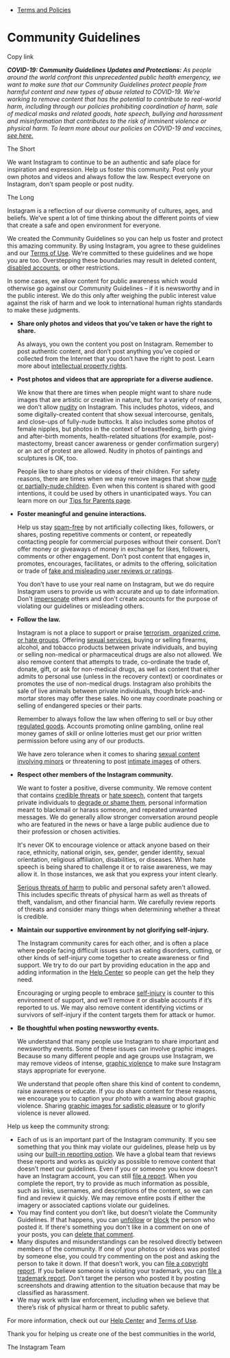 *   [Terms and Policies](https://help.instagram.com/1417489251945243/?helpref=breadcrumb)

Community Guidelines
====================

Copy link

_**COVID-19: Community Guidelines Updates and Protections:** As people around the world confront this unprecedented public health emergency, we want to make sure that our Community Guidelines protect people from harmful content and new types of abuse related to COVID-19. We’re working to remove content that has the potential to contribute to real-world harm, including through our policies prohibiting coordination of harm, sale of medical masks and related goods, hate speech, bullying and harassment and misinformation that contributes to the risk of imminent violence or physical harm. To learn more about our policies on COVID-19 and vaccines, [see here.](https://help.instagram.com/697825587576762?helpref=faq_content)_

The Short

We want Instagram to continue to be an authentic and safe place for inspiration and expression. Help us foster this community. Post only your own photos and videos and always follow the law. Respect everyone on Instagram, don’t spam people or post nudity.

The Long

Instagram is a reflection of our diverse community of cultures, ages, and beliefs. We’ve spent a lot of time thinking about the different points of view that create a safe and open environment for everyone.

We created the Community Guidelines so you can help us foster and protect this amazing community. By using Instagram, you agree to these guidelines and our [Terms of Use](https://www.instagram.com/legal/terms). We’re committed to these guidelines and we hope you are too. Overstepping these boundaries may result in deleted content, [disabled accounts](https://help.instagram.com/366993040048856?helpref=faq_content), or other restrictions.

In some cases, we allow content for public awareness which would otherwise go against our Community Guidelines – if it is newsworthy and in the public interest. We do this only after weighing the public interest value against the risk of harm and we look to international human rights standards to make these judgments.

*   **Share only photos and videos that you’ve taken or have the right to share.**
    
    As always, you own the content you post on Instagram. Remember to post authentic content, and don’t post anything you’ve copied or collected from the Internet that you don’t have the right to post. Learn more about [intellectual property rights](https://help.instagram.com/126382350847838?helpref=faq_content).
    
*   **Post photos and videos that are appropriate for a diverse audience.**
    
    We know that there are times when people might want to share nude images that are artistic or creative in nature, but for a variety of reasons, we don’t allow [nudity](https://l.instagram.com/?u=https%3A%2F%2Fwww.facebook.com%2Fcommunitystandards%2Fadult_nudity_sexual_activity&e=AT3xgiJEFFPF1WkdS1_pkJo-Kq3LrMbDRtznFP6_Po-J2Edf6_X7F_N1V10MPSVTLCdRewyuOHNxA8IYYeY7F0WdNC1J5JWYaQlmoNQWSUkBnzIahWcgasTPDJjWLISo7HkAeOjNMm7QukCvh4P3OYRFqp9uZB18GC9ZYw) on Instagram. This includes photos, videos, and some digitally-created content that show sexual intercourse, genitals, and close-ups of fully-nude buttocks. It also includes some photos of female nipples, but photos in the context of breastfeeding, birth giving and after-birth moments, health-related situations (for example, post-mastectomy, breast cancer awareness or gender confirmation surgery) or an act of protest are allowed. Nudity in photos of paintings and sculptures is OK, too.
    
    People like to share photos or videos of their children. For safety reasons, there are times when we may remove images that show [nude or partially-nude children](https://l.instagram.com/?u=https%3A%2F%2Fwww.facebook.com%2Fcommunitystandards%2Fchild_nudity_sexual_exploitation&e=AT3xgiJEFFPF1WkdS1_pkJo-Kq3LrMbDRtznFP6_Po-J2Edf6_X7F_N1V10MPSVTLCdRewyuOHNxA8IYYeY7F0WdNC1J5JWYaQlmoNQWSUkBnzIahWcgasTPDJjWLISo7HkAeOjNMm7QukCvh4P3OYRFqp9uZB18GC9ZYw). Even when this content is shared with good intentions, it could be used by others in unanticipated ways. You can learn more on our [Tips for Parents page](https://help.instagram.com/154475974694511/?helpref=faq_content).
    
*   **Foster meaningful and genuine interactions.**
    
    Help us stay [spam-free](https://l.instagram.com/?u=https%3A%2F%2Fwww.facebook.com%2Fcommunitystandards%2Fspam&e=AT3xgiJEFFPF1WkdS1_pkJo-Kq3LrMbDRtznFP6_Po-J2Edf6_X7F_N1V10MPSVTLCdRewyuOHNxA8IYYeY7F0WdNC1J5JWYaQlmoNQWSUkBnzIahWcgasTPDJjWLISo7HkAeOjNMm7QukCvh4P3OYRFqp9uZB18GC9ZYw) by not artificially collecting likes, followers, or shares, posting repetitive comments or content, or repeatedly contacting people for commercial purposes without their consent. Don’t offer money or giveaways of money in exchange for likes, followers, comments or other engagement. Don’t post content that engages in, promotes, encourages, facilitates, or admits to the offering, solicitation or trade of [fake and misleading user reviews or ratings](https://l.instagram.com/?u=https%3A%2F%2Fwww.facebook.com%2Fcommunitystandards%2Ffraud_deception&e=AT3xgiJEFFPF1WkdS1_pkJo-Kq3LrMbDRtznFP6_Po-J2Edf6_X7F_N1V10MPSVTLCdRewyuOHNxA8IYYeY7F0WdNC1J5JWYaQlmoNQWSUkBnzIahWcgasTPDJjWLISo7HkAeOjNMm7QukCvh4P3OYRFqp9uZB18GC9ZYw).
    
    You don’t have to use your real name on Instagram, but we do require Instagram users to provide us with accurate and up to date information. Don't [impersonate](https://l.instagram.com/?u=https%3A%2F%2Fwww.facebook.com%2Fcommunitystandards%2Fmisrepresentation&e=AT3xgiJEFFPF1WkdS1_pkJo-Kq3LrMbDRtznFP6_Po-J2Edf6_X7F_N1V10MPSVTLCdRewyuOHNxA8IYYeY7F0WdNC1J5JWYaQlmoNQWSUkBnzIahWcgasTPDJjWLISo7HkAeOjNMm7QukCvh4P3OYRFqp9uZB18GC9ZYw) others and don't create accounts for the purpose of violating our guidelines or misleading others.
    
*   **Follow the law.**
    
    Instagram is not a place to support or praise [terrorism, organized crime, or hate groups](https://l.instagram.com/?u=https%3A%2F%2Fwww.facebook.com%2Fcommunitystandards%2Fdangerous_individuals_organizations&e=AT3xgiJEFFPF1WkdS1_pkJo-Kq3LrMbDRtznFP6_Po-J2Edf6_X7F_N1V10MPSVTLCdRewyuOHNxA8IYYeY7F0WdNC1J5JWYaQlmoNQWSUkBnzIahWcgasTPDJjWLISo7HkAeOjNMm7QukCvh4P3OYRFqp9uZB18GC9ZYw). Offering [sexual services](https://l.instagram.com/?u=https%3A%2F%2Fwww.facebook.com%2Fcommunitystandards%2Fsexual_solicitation&e=AT3xgiJEFFPF1WkdS1_pkJo-Kq3LrMbDRtznFP6_Po-J2Edf6_X7F_N1V10MPSVTLCdRewyuOHNxA8IYYeY7F0WdNC1J5JWYaQlmoNQWSUkBnzIahWcgasTPDJjWLISo7HkAeOjNMm7QukCvh4P3OYRFqp9uZB18GC9ZYw), buying or selling firearms, alcohol, and tobacco products between private individuals, and buying or selling non-medical or pharmaceutical drugs are also not allowed. We also remove content that attempts to trade, co-ordinate the trade of, donate, gift, or ask for non-medical drugs, as well as content that either admits to personal use (unless in the recovery context) or coordinates or promotes the use of non-medical drugs. Instagram also prohibits the sale of live animals between private individuals, though brick-and-mortar stores may offer these sales. No one may coordinate poaching or selling of endangered species or their parts.
    
    Remember to always follow the law when offering to sell or buy other [regulated goods](https://l.instagram.com/?u=https%3A%2F%2Fwww.facebook.com%2Fcommunitystandards%2Fregulated_goods&e=AT3xgiJEFFPF1WkdS1_pkJo-Kq3LrMbDRtznFP6_Po-J2Edf6_X7F_N1V10MPSVTLCdRewyuOHNxA8IYYeY7F0WdNC1J5JWYaQlmoNQWSUkBnzIahWcgasTPDJjWLISo7HkAeOjNMm7QukCvh4P3OYRFqp9uZB18GC9ZYw). Accounts promoting online gambling, online real money games of skill or online lotteries must get our prior written permission before using any of our products.
    
    We have zero tolerance when it comes to sharing [sexual content involving minors](https://l.instagram.com/?u=https%3A%2F%2Fwww.facebook.com%2Fcommunitystandards%2Fchild_nudity_sexual_exploitation&e=AT3xgiJEFFPF1WkdS1_pkJo-Kq3LrMbDRtznFP6_Po-J2Edf6_X7F_N1V10MPSVTLCdRewyuOHNxA8IYYeY7F0WdNC1J5JWYaQlmoNQWSUkBnzIahWcgasTPDJjWLISo7HkAeOjNMm7QukCvh4P3OYRFqp9uZB18GC9ZYw) or threatening to post [intimate images](https://l.instagram.com/?u=https%3A%2F%2Fwww.facebook.com%2Fcommunitystandards%2Fsexual_exploitation_adults&e=AT3xgiJEFFPF1WkdS1_pkJo-Kq3LrMbDRtznFP6_Po-J2Edf6_X7F_N1V10MPSVTLCdRewyuOHNxA8IYYeY7F0WdNC1J5JWYaQlmoNQWSUkBnzIahWcgasTPDJjWLISo7HkAeOjNMm7QukCvh4P3OYRFqp9uZB18GC9ZYw) of others.
    
*   **Respect other members of the Instagram community.**
    
    We want to foster a positive, diverse community. We remove content that contains [credible threats](https://l.instagram.com/?u=https%3A%2F%2Fwww.facebook.com%2Fcommunitystandards%2Fcredible_violence&e=AT3xgiJEFFPF1WkdS1_pkJo-Kq3LrMbDRtznFP6_Po-J2Edf6_X7F_N1V10MPSVTLCdRewyuOHNxA8IYYeY7F0WdNC1J5JWYaQlmoNQWSUkBnzIahWcgasTPDJjWLISo7HkAeOjNMm7QukCvh4P3OYRFqp9uZB18GC9ZYw) or [hate speech](https://l.instagram.com/?u=https%3A%2F%2Fwww.facebook.com%2Fcommunitystandards%2Fhate_speech&e=AT3xgiJEFFPF1WkdS1_pkJo-Kq3LrMbDRtznFP6_Po-J2Edf6_X7F_N1V10MPSVTLCdRewyuOHNxA8IYYeY7F0WdNC1J5JWYaQlmoNQWSUkBnzIahWcgasTPDJjWLISo7HkAeOjNMm7QukCvh4P3OYRFqp9uZB18GC9ZYw), content that targets private individuals to [degrade or shame them](https://l.instagram.com/?u=https%3A%2F%2Fwww.facebook.com%2Fcommunitystandards%2Fbullying&e=AT3xgiJEFFPF1WkdS1_pkJo-Kq3LrMbDRtznFP6_Po-J2Edf6_X7F_N1V10MPSVTLCdRewyuOHNxA8IYYeY7F0WdNC1J5JWYaQlmoNQWSUkBnzIahWcgasTPDJjWLISo7HkAeOjNMm7QukCvh4P3OYRFqp9uZB18GC9ZYw), personal information meant to blackmail or harass someone, and repeated unwanted messages. We do generally allow stronger conversation around people who are featured in the news or have a large public audience due to their profession or chosen activities.
    
    It's never OK to encourage violence or attack anyone based on their race, ethnicity, national origin, sex, gender, gender identity, sexual orientation, religious affiliation, disabilities, or diseases. When hate speech is being shared to challenge it or to raise awareness, we may allow it. In those instances, we ask that you express your intent clearly.
    
    [Serious threats of harm](https://l.instagram.com/?u=https%3A%2F%2Fwww.facebook.com%2Fcommunitystandards%2Fcredible_violence&e=AT3xgiJEFFPF1WkdS1_pkJo-Kq3LrMbDRtznFP6_Po-J2Edf6_X7F_N1V10MPSVTLCdRewyuOHNxA8IYYeY7F0WdNC1J5JWYaQlmoNQWSUkBnzIahWcgasTPDJjWLISo7HkAeOjNMm7QukCvh4P3OYRFqp9uZB18GC9ZYw) to public and personal safety aren't allowed. This includes specific threats of physical harm as well as threats of theft, vandalism, and other financial harm. We carefully review reports of threats and consider many things when determining whether a threat is credible.
    
*   **Maintain our supportive environment by not glorifying self-injury.**
    
    The Instagram community cares for each other, and is often a place where people facing difficult issues such as eating disorders, cutting, or other kinds of self-injury come together to create awareness or find support. We try to do our part by providing education in the app and adding information in the [Help Center](https://help.instagram.com/) so people can get the help they need.
    
    Encouraging or urging people to embrace [self-injury](https://l.instagram.com/?u=https%3A%2F%2Fwww.facebook.com%2Fcommunitystandards%2Fsuicide_self_injury_violence&e=AT3xgiJEFFPF1WkdS1_pkJo-Kq3LrMbDRtznFP6_Po-J2Edf6_X7F_N1V10MPSVTLCdRewyuOHNxA8IYYeY7F0WdNC1J5JWYaQlmoNQWSUkBnzIahWcgasTPDJjWLISo7HkAeOjNMm7QukCvh4P3OYRFqp9uZB18GC9ZYw) is counter to this environment of support, and we’ll remove it or disable accounts if it’s reported to us. We may also remove content identifying victims or survivors of self-injury if the content targets them for attack or humor.
    
*   **Be thoughtful when posting newsworthy events.**
    
    We understand that many people use Instagram to share important and newsworthy events. Some of these issues can involve graphic images. Because so many different people and age groups use Instagram, we may remove videos of intense, [graphic violence](https://l.instagram.com/?u=https%3A%2F%2Fwww.facebook.com%2Fcommunitystandards%2Fgraphic_violence&e=AT3xgiJEFFPF1WkdS1_pkJo-Kq3LrMbDRtznFP6_Po-J2Edf6_X7F_N1V10MPSVTLCdRewyuOHNxA8IYYeY7F0WdNC1J5JWYaQlmoNQWSUkBnzIahWcgasTPDJjWLISo7HkAeOjNMm7QukCvh4P3OYRFqp9uZB18GC9ZYw) to make sure Instagram stays appropriate for everyone.
    
    We understand that people often share this kind of content to condemn, raise awareness or educate. If you do share content for these reasons, we encourage you to caption your photo with a warning about graphic violence. Sharing [graphic images for sadistic pleasure](https://l.instagram.com/?u=https%3A%2F%2Fwww.facebook.com%2Fcommunitystandards%2Fcruel_insensitive&e=AT3xgiJEFFPF1WkdS1_pkJo-Kq3LrMbDRtznFP6_Po-J2Edf6_X7F_N1V10MPSVTLCdRewyuOHNxA8IYYeY7F0WdNC1J5JWYaQlmoNQWSUkBnzIahWcgasTPDJjWLISo7HkAeOjNMm7QukCvh4P3OYRFqp9uZB18GC9ZYw) or to glorify violence is never allowed.
    

Help us keep the community strong:

*   Each of us is an important part of the Instagram community. If you see something that you think may violate our guidelines, please help us by using our [built-in reporting option](https://help.instagram.com/165828726894770?helpref=faq_content). We have a global team that reviews these reports and works as quickly as possible to remove content that doesn’t meet our guidelines. Even if you or someone you know doesn’t have an Instagram account, you can still [file a report](https://help.instagram.com/contact/383679321740945). When you complete the report, try to provide as much information as possible, such as links, usernames, and descriptions of the content, so we can find and review it quickly. We may remove entire posts if either the imagery or associated captions violate our guidelines.
*   You may find content you don’t like, but doesn’t violate the Community Guidelines. If that happens, you can [unfollow](https://help.instagram.com/286340048138725?helpref=faq_content) or [block](https://help.instagram.com/426700567389543/?helpref=faq_content) the person who posted it. If there's something you don't like in a comment on one of your posts, you can [delete that comment](https://help.instagram.com/289098941190483?helpref=faq_content).
*   Many disputes and misunderstandings can be resolved directly between members of the community. If one of your photos or videos was posted by someone else, you could try commenting on the post and asking the person to take it down. If that doesn’t work, you can [file a copyright report](https://help.instagram.com/126382350847838?helpref=faq_content). If you believe someone is violating your trademark, you can [file a trademark report](https://help.instagram.com/222826637847963?helpref=faq_content). Don't target the person who posted it by posting screenshots and drawing attention to the situation because that may be classified as harassment.
*   We may work with law enforcement, including when we believe that there’s risk of physical harm or threat to public safety.

For more information, check out our [Help Center](https://help.instagram.com/) and [Terms of Use](https://l.instagram.com/?u=http%3A%2F%2Finstagram.com%2Flegal%2Fterms%2F%23&e=AT3xgiJEFFPF1WkdS1_pkJo-Kq3LrMbDRtznFP6_Po-J2Edf6_X7F_N1V10MPSVTLCdRewyuOHNxA8IYYeY7F0WdNC1J5JWYaQlmoNQWSUkBnzIahWcgasTPDJjWLISo7HkAeOjNMm7QukCvh4P3OYRFqp9uZB18GC9ZYw).

Thank you for helping us create one of the best communities in the world,

The Instagram Team